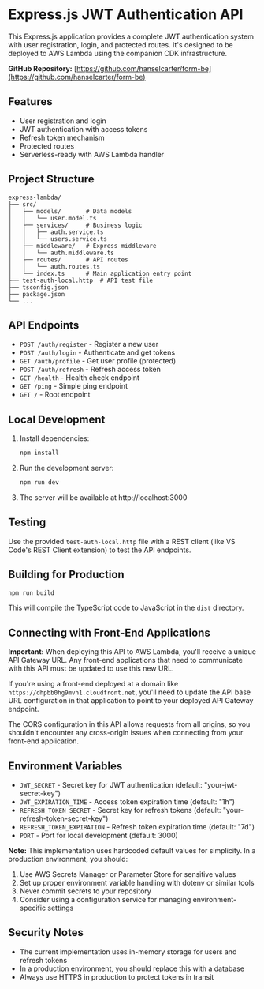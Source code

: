 # Express.js JWT Authentication API

This Express.js application provides a complete JWT authentication system with user registration, login, and protected routes. It's designed to be deployed to AWS Lambda using the companion CDK infrastructure.

**GitHub Repository:** [https://github.com/hanselcarter/form-be](https://github.com/hanselcarter/form-be)

## Features

- User registration and login
- JWT authentication with access tokens
- Refresh token mechanism
- Protected routes
- Serverless-ready with AWS Lambda handler

## Project Structure

```
express-lambda/
├── src/
│   ├── models/       # Data models
│   │   └── user.model.ts
│   ├── services/     # Business logic
│   │   ├── auth.service.ts
│   │   └── users.service.ts
│   ├── middleware/   # Express middleware
│   │   └── auth.middleware.ts
│   ├── routes/       # API routes
│   │   └── auth.routes.ts
│   └── index.ts      # Main application entry point
├── test-auth-local.http  # API test file
├── tsconfig.json
├── package.json
└── ...
```

## API Endpoints

- `POST /auth/register` - Register a new user
- `POST /auth/login` - Authenticate and get tokens
- `GET /auth/profile` - Get user profile (protected)
- `POST /auth/refresh` - Refresh access token
- `GET /health` - Health check endpoint
- `GET /ping` - Simple ping endpoint
- `GET /` - Root endpoint

## Local Development

1. Install dependencies:
   ```bash
   npm install
   ```

2. Run the development server:
   ```bash
   npm run dev
   ```

3. The server will be available at http://localhost:3000

## Testing

Use the provided `test-auth-local.http` file with a REST client (like VS Code's REST Client extension) to test the API endpoints.

## Building for Production

```bash
npm run build
```

This will compile the TypeScript code to JavaScript in the `dist` directory.

## Connecting with Front-End Applications

**Important:** When deploying this API to AWS Lambda, you'll receive a unique API Gateway URL. Any front-end applications that need to communicate with this API must be updated to use this new URL.

If you're using a front-end deployed at a domain like `https://dhpbb0hg9mvh1.cloudfront.net`, you'll need to update the API base URL configuration in that application to point to your deployed API Gateway endpoint.

The CORS configuration in this API allows requests from all origins, so you shouldn't encounter any cross-origin issues when connecting from your front-end application.

## Environment Variables

- `JWT_SECRET` - Secret key for JWT authentication (default: "your-jwt-secret-key")
- `JWT_EXPIRATION_TIME` - Access token expiration time (default: "1h")
- `REFRESH_TOKEN_SECRET` - Secret key for refresh tokens (default: "your-refresh-token-secret-key")
- `REFRESH_TOKEN_EXPIRATION` - Refresh token expiration time (default: "7d")
- `PORT` - Port for local development (default: 3000)

**Note:** This implementation uses hardcoded default values for simplicity. In a production environment, you should:

1. Use AWS Secrets Manager or Parameter Store for sensitive values
2. Set up proper environment variable handling with dotenv or similar tools
3. Never commit secrets to your repository
4. Consider using a configuration service for managing environment-specific settings

## Security Notes

- The current implementation uses in-memory storage for users and refresh tokens
- In a production environment, you should replace this with a database
- Always use HTTPS in production to protect tokens in transit
